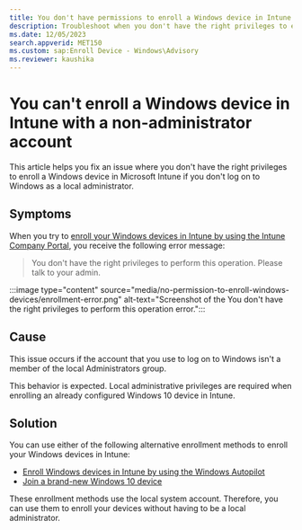 ```yaml
---
title: You don't have permissions to enroll a Windows device in Intune
description: Troubleshoot when you don't have the right privileges to enroll a Windows device in Microsoft Intune.
ms.date: 12/05/2023
search.appverid: MET150
ms.custom: sap:Enroll Device - Windows\Advisory
ms.reviewer: kaushika
---
```

# You can't enroll a Windows device in Intune with a non-administrator account

This article helps you fix an issue where you don't have the right privileges to enroll a Windows device in Microsoft Intune if you don't log on to Windows as a local administrator.

## Symptoms

When you try to [enroll your Windows devices in Intune by using the Intune Company Portal](/mem/intune/user-help/windows-enrollment-company-portal), you receive the following error message:

> You don't have the right privileges to perform this operation. Please talk to your admin.

:::image type="content" source="media/no-permission-to-enroll-windows-devices/enrollment-error.png" alt-text="Screenshot of the You don't have the right privileges to perform this operation error.":::

## Cause

This issue occurs if the account that you use to log on to Windows isn't a member of the local Administrators group.

This behavior is expected. Local administrative privileges are required when enrolling an already configured Windows 10 device in Intune.

## Solution

You can use either of the following alternative enrollment methods to enroll your Windows devices in Intune:

- [Enroll Windows devices in Intune by using the Windows Autopilot](/mem/intune/enrollment/enrollment-autopilot)
- [Join a brand-new Windows 10 device](/azure/active-directory/user-help/user-help-join-device-on-network#to-join-a-brand-new-windows-10-device)

These enrollment methods use the local system account. Therefore, you can use them to enroll your devices without having to be a local administrator.
